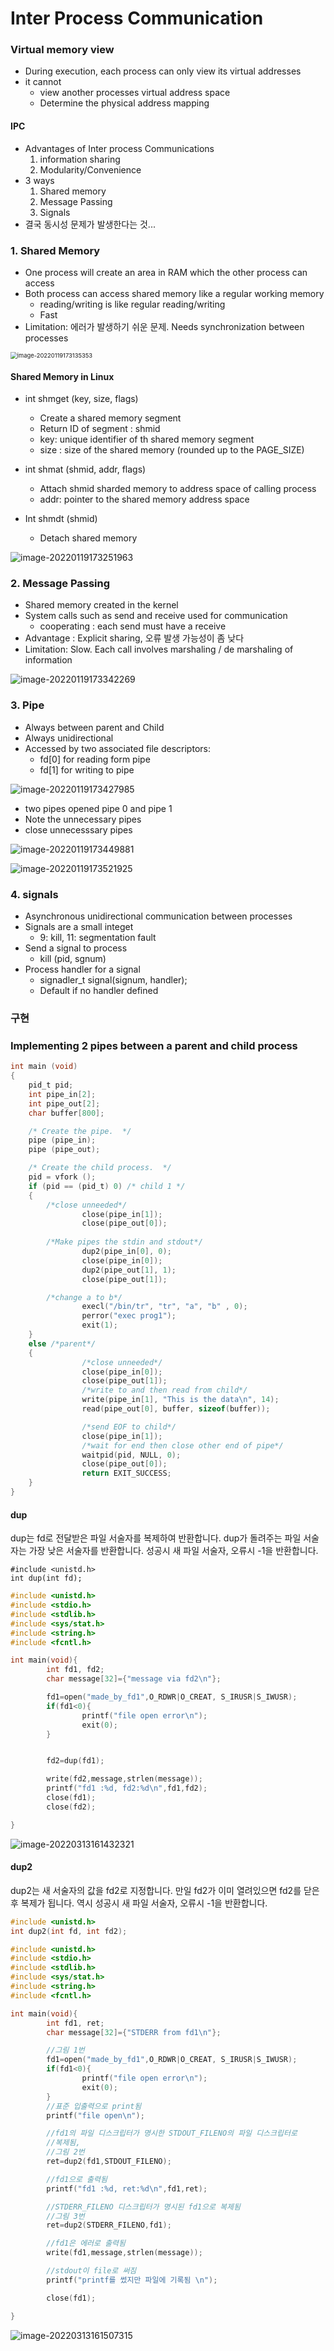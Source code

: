 # Inter Process Communication



### Virtual memory view

* During execution, each process can only view its virtual addresses
* it cannot
  * view another processes virtual address space
  * Determine the physical address mapping 

#### IPC 

* Advantages of Inter process Communications
  1. information sharing 
  2. Modularity/Convenience
* 3 ways
  1. Shared memory 
  2. Message Passing
  3. Signals
* 결국 동시성 문제가 발생한다는 것...



### 1. Shared Memory

* One process will create an area in RAM which the other process can access
* Both process can access shared memory like a regular working memory
  * reading/writing is like regular reading/writing
  * Fast
* Limitation: 에러가 발생하기 쉬운 문제. Needs synchronization between processes 



<img src="img/image-20220119173135353.png" alt="image-20220119173135353" style="zoom: 67%;" />



####  Shared Memory in Linux

* int shmget (key, size, flags)

  * Create a shared memory segment
  * Return ID of segment : shmid
  * key: unique identifier of th shared memory segment
  * size : size of the shared memory (rounded up to the PAGE_SIZE)

* int shmat (shmid, addr, flags)

  * Attach shmid sharded memory to address space of  calling process
  * addr: pointer to the shared memory address space

* Int shmdt (shmid)

  * Detach shared memory

    



![image-20220119173251963](img/image-20220119173251963.png)



### 2. Message Passing

* Shared memory created in the kernel
* System calls such as send and receive used for communication
  * cooperating : each send must have a receive
* Advantage : Explicit sharing, 오류 발생 가능성이 좀 낮다
* Limitation: Slow. Each call  involves marshaling / de marshaling of information

![image-20220119173342269](img/image-20220119173342269.png)



### 3. Pipe

*  Always between parent and Child
* Always unidirectional
* Accessed by two associated file descriptors:
  * fd[0]  for reading form pipe
  * fd[1] for writing to pipe

![image-20220119173427985](img/image-20220119173427985.png)

* two pipes opened pipe 0 and pipe 1
* Note the unnecessary pipes
* close unnecesssary pipes



![image-20220119173449881](img/image-20220119173449881.png)



![image-20220119173521925](img/image-20220119173521925.png)



### 4. signals 

* Asynchronous unidirectional communication between processes
* Signals are a small integet
  * 9: kill, 11: segmentation fault
* Send a signal to process
  * kill (pid, sgnum)
* Process handler for a signal
  * signadler_t signal(signum, handler);
  * Default if no handler defined



### 구현

### Implementing 2 pipes between a parent and child process

```c
int main (void)
{
    pid_t pid;
    int pipe_in[2];
    int pipe_out[2];
    char buffer[800];

    /* Create the pipe.  */
    pipe (pipe_in);
    pipe (pipe_out);

    /* Create the child process.  */
    pid = vfork ();
    if (pid == (pid_t) 0) /* child 1 */
    {
		/*close unneeded*/
                close(pipe_in[1]);
                close(pipe_out[0]);
		
		/*Make pipes the stdin and stdout*/
                dup2(pipe_in[0], 0);
                close(pipe_in[0]);
                dup2(pipe_out[1], 1);
                close(pipe_out[1]);

		/*change a to b*/ 
                execl("/bin/tr", "tr", "a", "b" , 0);
                perror("exec prog1");
                exit(1);
    }
    else /*parent*/
    {
                /*close unneeded*/
                close(pipe_in[0]);
                close(pipe_out[1]);
                /*write to and then read from child*/
                write(pipe_in[1], "This is the data\n", 14);
                read(pipe_out[0], buffer, sizeof(buffer));

                /*send EOF to child*/
                close(pipe_in[1]);
                /*wait for end then close other end of pipe*/
                waitpid(pid, NULL, 0);
                close(pipe_out[0]);
                return EXIT_SUCCESS;
    }
}
```

#### dup

dup는 fd로 전달받은 파일 서술자를 복제하여 반환합니다. dup가 돌려주는 파일 서술자는 가장 낮은 서술자를 반환합니다. 성공시 새 파일 서술자, 오류시 -1을 반환합니다.

```
#include <unistd.h>
int dup(int fd);
```

```c
#include <unistd.h>
#include <stdio.h>
#include <stdlib.h>
#include <sys/stat.h>
#include <string.h>
#include <fcntl.h>

int main(void){
        int fd1, fd2;
        char message[32]={"message via fd2\n"};

        fd1=open("made_by_fd1",O_RDWR|O_CREAT, S_IRUSR|S_IWUSR);
        if(fd1<0){
                printf("file open error\n");
                exit(0);
        }


        fd2=dup(fd1);

        write(fd2,message,strlen(message));
        printf("fd1 :%d, fd2:%d\n",fd1,fd2);
        close(fd1);
        close(fd2);

}
```

![image-20220313161432321](img/image-20220313161432321.png)



#### dup2

dup2는 새 서술자의 값을 fd2로 지정합니다. 만일 fd2가 이미 열려있으면 fd2를 닫은 후 복제가 됩니다. 역시 성공시 새 파일 서술자, 오류시 -1을 반환합니다.

```c
#include <unistd.h>
int dup2(int fd, int fd2);
```



```c
#include <unistd.h>
#include <stdio.h>
#include <stdlib.h>
#include <sys/stat.h>
#include <string.h>
#include <fcntl.h>

int main(void){
        int fd1, ret;
        char message[32]={"STDERR from fd1\n"};

        //그림 1번
        fd1=open("made_by_fd1",O_RDWR|O_CREAT, S_IRUSR|S_IWUSR);
        if(fd1<0){
                printf("file open error\n");
                exit(0);
        }
        //표준 입출력으로 print됨
        printf("file open\n");

        //fd1의 파일 디스크립터가 명시한 STDOUT_FILENO의 파일 디스크립터로
        //복제됨,
        //그림 2번
        ret=dup2(fd1,STDOUT_FILENO);

        //fd1으로 출력됨
        printf("fd1 :%d, ret:%d\n",fd1,ret);

        //STDERR_FILENO 디스크립터가 명시된 fd1으로 복제됨
        //그림 3번
        ret=dup2(STDERR_FILENO,fd1);

        //fd1은 에러로 출력됨
        write(fd1,message,strlen(message));

        //stdout이 file로 써짐
        printf("printf를 썼지만 파일에 기록됨 \n");

        close(fd1);

}
```



![image-20220313161507315](img/image-20220313161507315.png)



